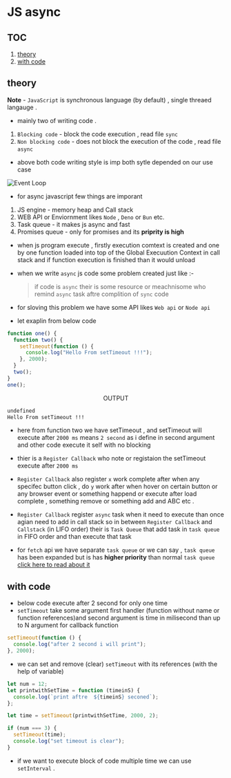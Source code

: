 # JS async

## TOC

1. [theory](#theory)
2. [with code](#with-code)

## theory

**Note** - `JavaScript` is synchronous language (by default) , single threaed langauge .

- mainly two of writing code .

1. `Blocking code` - block the code execution , read file `sync`
2. `Non blocking code` - does not block the execution of the code , read file `async`

- above both code writing style is imp both sytle depended on our use case

![Event Loop](https://media.discordapp.net/attachments/1205479570900521003/1239576331889672294/diagram-export-13-5-2024-7_09_08-pm.png?ex=66436ceb&is=66421b6b&hm=46f0f4484018ebf1278eb5e3100ff375599cfbe2c82afd7856a46cbd528f3590&=&format=webp&quality=lossless&width=594&height=525)

- for async javascript few things are imporant

1. JS engine - memory heap and Call stack
2. WEB API or Enviornment likes `Node` , `Deno` or `Bun` etc.
3. Task queue - it makes js async and fast
4. Promises queue - only for promises and its **priprity is high**

- when js program execute , firstly execution comtext is created and one by one function loaded into top of the Global Execuution Context in call stack and if function execution is finished than it would unload
- when we write `async` js code some problem created just like :-

  > if code is `async` their is some resource or meachnisome who remind `async` task aftre complition of `sync` code

- for sloving this problem we have some API likes `Web api` or `Node api`
- let exaplin from below code

```js
function one() {
  function two() {
    setTimeout(function () {
      console.log("Hello From setTimeout !!!");
    }, 2000);
  }
  two();
}
one();
```

<p style="text-align: center;"> OUTPUT </p>

```txt
undefined
Hello From setTimeout !!!
```

- here from function two we have setTimeout , and setTimeout will execute after `2000 ms` means `2 second` as i define in second argument and other code execute it self with no blocking

- thier is a `Register Callback` who note or registaion the setTimeout execute after `2000 ms`

- `Register Callback` also register `x` work complete after when any specifec button click , do `y` work after when hover on certain button or any browser event or something happend or execute after load complete , something remove or something add and ABC etc .

- `Register Callback` register `async` task when it need to execute than once agian need to add in call stack so in between `Register Callback` and `Callstack` (in LIFO order) their is `Task Queue` that add task in `task queue` in FIFO order and than execute that task

- for `fetch` api we have separate `task queue` or we can say , `task queue` has been expanded but is has **higher priority** than normal `task queue` [click here to read about it]()

## with code

- below code execute after 2 second for only one time
- `setTimeout` take some argument first handler (function without name or function references)and second argument is time in milisecond than up to N argument for callback function

```js
setTimeout(function () {
  console.log("after 2 second i will print");
}, 2000);
```

- we can set and remove (clear) `setTimeout` with its references (with the help of variable)

```js
let num = 12;
let printwithSetTime = function (timeinS) {
  console.log(`print aftre  ${timeinS} seconed`);
};

let time = setTimeout(printwithSetTime, 2000, 2);

if (num === 3) {
  setTimeout(time);
  console.log("set timeout is clear");
}
```

- if we want to execute block of code multiple time we can use `setInterval` . 